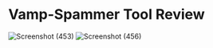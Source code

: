 # Vamp-Spammer Tool Review
![Screenshot (453)](https://user-images.githubusercontent.com/98104219/150378348-cfab66b5-cf34-4c79-a005-6593013b0fbb.png)
![Screenshot (456)](https://user-images.githubusercontent.com/98104219/150379125-f9181ef7-9330-4573-a24f-2dac4e7c7557.png)
